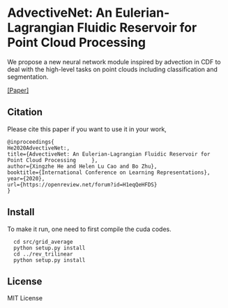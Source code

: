 # AdvectiveNet: An Eulerian-Lagrangian Fluidic Reservoir for Point Cloud Processing
We propose a new neural network module inspired by advection in CDF to deal with the high-level tasks on point clouds including classification and segmentation.

[[Paper]](https://arxiv.org/abs/2002.00118)

## Citation
Please cite this paper if you want to use it in your work,

	@inproceedings{
    He2020AdvectiveNet:,
    title={AdvectiveNet: An Eulerian-Lagrangian Fluidic Reservoir for Point Cloud Processing     },
    author={Xingzhe He and Helen Lu Cao and Bo Zhu},
    booktitle={International Conference on Learning Representations},
    year={2020},
    url={https://openreview.net/forum?id=H1eqQeHFDS}
    }
    
    
## Install
To make it run, one need to first compile the cuda codes.
```
  cd src/grid_average
  python setup.py install
  cd ../rev_trilinear
  python setup.py install
  ```


## License
MIT License
